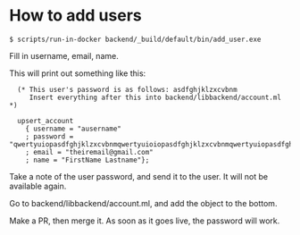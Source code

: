 # How to add users

`$ scripts/run-in-docker backend/_build/default/bin/add_user.exe`

Fill in username, email, name.

This will print out something like this:

```
  (* This user's password is as follows: asdfghjklzxcvbnm
     Insert everything after this into backend/libbackend/account.ml *)

  upsert_account
    { username = "ausername"
    ; password = "qwertyuiopasdfghjklzxcvbnmqwertyuioiopasdfghjklzxcvbnmqwertyuiopasdfghjklzxcvbnmqwertyuiopasdfghjklzxcvbnmqwertyuiopasdfghjklzxcAAAAAAAAAAAAAAAAAAAAAAAAAAAAAAAAAAAAAAAAAAA="
    ; email = "theiremail@gmail.com"
    ; name = "FirstName Lastname"};

```

Take a note of the user password, and send it to the user. It will not be available again.

Go to backend/libbackend/account.ml, and add the object to the bottom.

Make a PR, then merge it. As soon as it goes live, the password will work.

